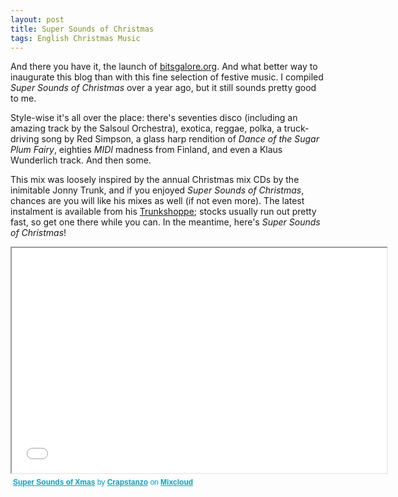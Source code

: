```yaml
---
layout: post
title: Super Sounds of Christmas
tags: English Christmas Music
---
```


And there you have it, the launch of [bitsgalore.org](http://www.bitsgalore.org/). And what better way to inaugurate this blog than with this fine selection of festive music. I compiled *Super Sounds of Christmas* over a year ago, but it still sounds pretty good to me.

Style-wise it's all over the place: there's seventies disco (including an amazing track by the Salsoul Orchestra), exotica, reggae, polka, a truck-driving song by Red Simpson, a glass harp rendition of *Dance of the Sugar Plum Fairy*, eighties *MIDI* madness from Finland, and even a  Klaus Wunderlich track. And then some.

This mix was loosely inspired by the annual Christmas mix CDs by the inimitable Jonny Trunk, and if you enjoyed *Super Sounds of Christmas*, chances are you will like his mixes as well (if not even more). The latest instalment is available  from his [Trunkshoppe](http://trunkrecords.greedbag.com/buy/xmas-suckers-mix/); stocks usually run out pretty fast, so get one there while you can. In the meantime, here's *Super Sounds of Christmas*!

<iframe width="600" height="360" src="//www.mixcloud.com/widget/iframe/?feed=http%3A%2F%2Fwww.mixcloud.com%2Fcrapstanzo%2Fsuper-sounds-of-xmas%2F&mini=&stylecolor=&hide_artwork=&embed_type=widget_standard&embed_uuid=4119e81a-001d-4ae6-9909-bce7f61695a2&hide_tracklist=&hide_cover=1&autoplay="></iframe><div style="clear:both; height:3px; width:592px;"></div><p style="display:block; font-size:12px; font-family:Helvetica, Arial, sans-serif; margin:0; padding: 3px 4px; color:#02a0c7; width:592px;"><a href="http://www.mixcloud.com/crapstanzo/super-sounds-of-xmas/?utm_source=widget&amp;utm_medium=web&amp;utm_campaign=base_links&amp;utm_term=resource_link" target="_blank" style="color:#02a0c7; font-weight:bold;">Super Sounds of Xmas</a><span> by </span><a href="http://www.mixcloud.com/crapstanzo/?utm_source=widget&amp;utm_medium=web&amp;utm_campaign=base_links&amp;utm_term=profile_link" target="_blank" style="color:#02a0c7; font-weight:bold;">Crapstanzo</a><span> on </span><a href="http://www.mixcloud.com/?utm_source=widget&utm_medium=web&utm_campaign=base_links&utm_term=homepage_link" target="_blank" style="color:#02a0c7; font-weight:bold;"> Mixcloud</a></p><div style="clear:both; height:3px;"></div>

